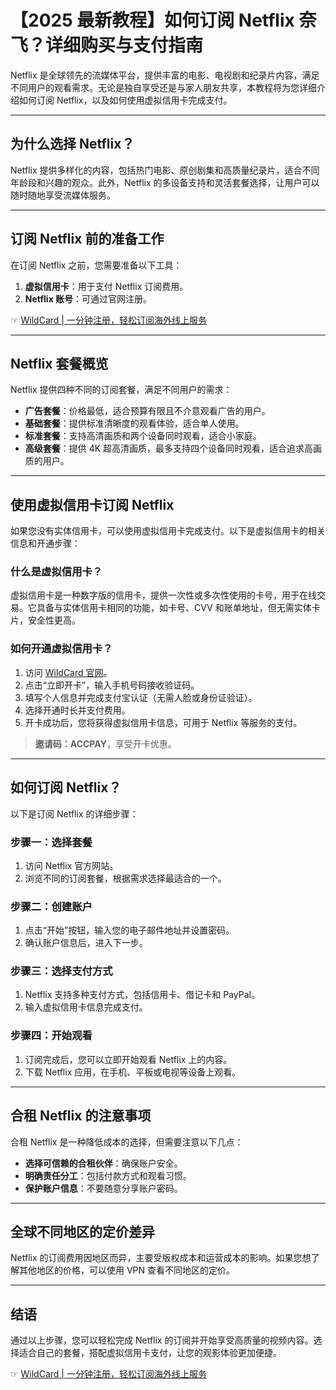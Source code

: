 # 【2025 最新教程】如何订阅 Netflix 奈飞？详细购买与支付指南

Netflix 是全球领先的流媒体平台，提供丰富的电影、电视剧和纪录片内容，满足不同用户的观看需求。无论是独自享受还是与家人朋友共享，本教程将为您详细介绍如何订阅 Netflix，以及如何使用虚拟信用卡完成支付。

---

## 为什么选择 Netflix？

Netflix 提供多样化的内容，包括热门电影、原创剧集和高质量纪录片，适合不同年龄段和兴趣的观众。此外，Netflix 的多设备支持和灵活套餐选择，让用户可以随时随地享受流媒体服务。

---

## 订阅 Netflix 前的准备工作

在订阅 Netflix 之前，您需要准备以下工具：

1. **虚拟信用卡**：用于支付 Netflix 订阅费用。  
2. **Netflix 账号**：可通过官网注册。  

☞ [WildCard | 一分钟注册，轻松订阅海外线上服务](https://bit.ly/bewildcard)

---

## Netflix 套餐概览

Netflix 提供四种不同的订阅套餐，满足不同用户的需求：

- **广告套餐**：价格最低，适合预算有限且不介意观看广告的用户。  
- **基础套餐**：提供标准清晰度的观看体验，适合单人使用。  
- **标准套餐**：支持高清画质和两个设备同时观看，适合小家庭。  
- **高级套餐**：提供 4K 超高清画质，最多支持四个设备同时观看，适合追求高画质的用户。

---

## 使用虚拟信用卡订阅 Netflix

如果您没有实体信用卡，可以使用虚拟信用卡完成支付。以下是虚拟信用卡的相关信息和开通步骤：

### 什么是虚拟信用卡？

虚拟信用卡是一种数字版的信用卡，提供一次性或多次性使用的卡号，用于在线交易。它具备与实体信用卡相同的功能，如卡号、CVV 和账单地址，但无需实体卡片，安全性更高。

### 如何开通虚拟信用卡？

1. 访问 [WildCard 官网](https://bit.ly/bewildcard)。  
2. 点击“立即开卡”，输入手机号码接收验证码。  
3. 填写个人信息并完成支付宝认证（无需人脸或身份证验证）。  
4. 选择开通时长并支付费用。  
5. 开卡成功后，您将获得虚拟信用卡信息，可用于 Netflix 等服务的支付。

> **邀请码：ACCPAY**，享受开卡优惠。

---

## 如何订阅 Netflix？

以下是订阅 Netflix 的详细步骤：

### 步骤一：选择套餐

1. 访问 Netflix 官方网站。  
2. 浏览不同的订阅套餐，根据需求选择最适合的一个。

### 步骤二：创建账户

1. 点击“开始”按钮，输入您的电子邮件地址并设置密码。  
2. 确认账户信息后，进入下一步。

### 步骤三：选择支付方式

1. Netflix 支持多种支付方式，包括信用卡、借记卡和 PayPal。  
2. 输入虚拟信用卡信息完成支付。

### 步骤四：开始观看

1. 订阅完成后，您可以立即开始观看 Netflix 上的内容。  
2. 下载 Netflix 应用，在手机、平板或电视等设备上观看。

---

## 合租 Netflix 的注意事项

合租 Netflix 是一种降低成本的选择，但需要注意以下几点：

- **选择可信赖的合租伙伴**：确保账户安全。  
- **明确责任分工**：包括付款方式和观看习惯。  
- **保护账户信息**：不要随意分享账户密码。

---

## 全球不同地区的定价差异

Netflix 的订阅费用因地区而异，主要受版权成本和运营成本的影响。如果您想了解其他地区的价格，可以使用 VPN 查看不同地区的定价。

---

## 结语

通过以上步骤，您可以轻松完成 Netflix 的订阅并开始享受高质量的视频内容。选择适合自己的套餐，搭配虚拟信用卡支付，让您的观影体验更加便捷。

☞ [WildCard | 一分钟注册，轻松订阅海外线上服务](https://bit.ly/bewildcard)
